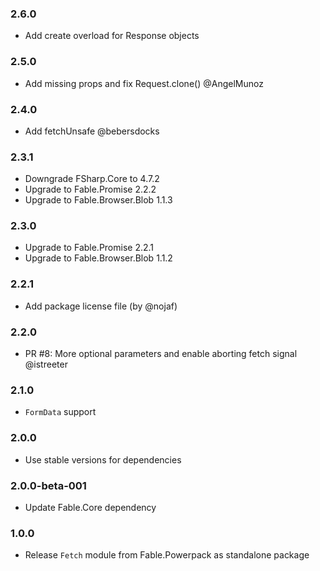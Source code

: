 ### 2.6.0

- Add create overload for Response objects

### 2.5.0

- Add missing props and fix Request.clone() @AngelMunoz

### 2.4.0

- Add fetchUnsafe @bebersdocks

### 2.3.1

- Downgrade FSharp.Core to 4.7.2
- Upgrade to Fable.Promise 2.2.2
- Upgrade to Fable.Browser.Blob 1.1.3

### 2.3.0

- Upgrade to Fable.Promise 2.2.1
- Upgrade to Fable.Browser.Blob 1.1.2

### 2.2.1

- Add package license file (by @nojaf)

### 2.2.0

- PR #8: More optional parameters and enable aborting fetch signal @istreeter

### 2.1.0

- `FormData` support

### 2.0.0

- Use stable versions for dependencies

### 2.0.0-beta-001

- Update Fable.Core dependency

### 1.0.0

- Release `Fetch` module from Fable.Powerpack as standalone package
